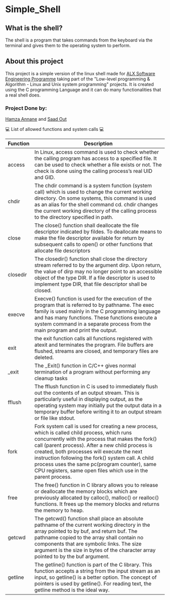 # Simple_Shell 
## What is the shell?
The shell is a program that takes commands from the keyboard via the terminal and gives them to the operating system to perform.
## About this project
This project is a simple version of the linux shell made for [ALX Software Engineering Programme](https://www.alxafrica.com/software-engineering-2022) taking part of the "Low-level programming & Algorithm - Linux and Unix system programming" projects.
It is created using the C programming Language and it can do many functionalities that a real shell does.

### Project Done by:

[Hamza Annane](https://github.com/annanesec/) and [Saad Out](https://github.com/saad-out/)

:computer: List of allowed functions and system calls :computer:

| Function | Description |
| ----------- | ----------- |
| access|In Linux, access command is used to check whether the calling program has access to a specified file. It can be used to check whether a file exists or not. The check is done using the calling process’s real UID and GID.|
| chdir |The chdir command is a system function (system call) which is used to change the current working directory. On some systems, this command is used as an alias for the shell command cd. chdir changes the current working directory of the calling process to the directory specified in path.| 
| close | The close() function shall deallocate the file descriptor indicated by fildes. To deallocate means to make the file descriptor available for return by subsequent calls to open() or other functions that allocate file descriptors | 
| closedir |The closedir() function shall close the directory stream referred to by the argument dirp. Upon return, the value of dirp may no longer point to an accessible object of the type DIR. If a file descriptor is used to implement type DIR, that file descriptor shall be closed.| 
| execve | Execve() function is used for the execution of the program that is referred to by pathname. The exec family is used mainly in the C programming language and has many functions. These functions execute a system command in a separate process from the main program and print the output. | 
| exit |the exit function calls all functions registered with atexit and terminates the program. File buffers are flushed, streams are closed, and temporary files are deleted.| 
| _exit | The _Exit() function in C/C++ gives normal termination of a program without performing any cleanup tasks | 
| fflush | The fflush function in C is used to immediately flush out the contents of an output stream. This is particularly useful in displaying output, as the operating system may initially put the output data in a temporary buffer before writing it to an output stream or file like stdout. | 
| fork | Fork system call is used for creating a new process, which is called child process, which runs concurrently with the process that makes the fork() call (parent process). After a new child process is created, both processes will execute the next instruction following the fork() system call. A child process uses the same pc(program counter), same CPU registers, same open files which use in the parent process. | 
| free | The free() function in C library allows you to release or deallocate the memory blocks which are previously allocated by calloc(), malloc() or realloc() functions. It frees up the memory blocks and returns the memory to heap.| 
| getcwd | The getcwd() function shall place an absolute pathname of the current working directory in the array pointed to by buf, and return buf. The pathname copied to the array shall contain no components that are symbolic links. The size argument is the size in bytes of the character array pointed to by the buf argument. | 
| getline |The getline() function is part of the C library. This function accepts a string from the input stream as an input, so getline() is a better option. The concept of pointers is used by getline(). For reading text, the getline method is the ideal way. |




